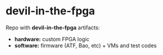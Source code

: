 # devil-in-the-fpga

Repo with **devil-in-the-fpga** artifacts:
* **hardware:** custom FPGA logic    
* **software:** firmware (ATF, Bao, etc) + VMs and test codes  